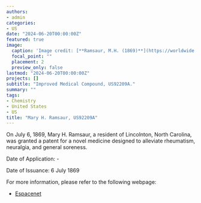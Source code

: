 ```yaml
---
authors:
- admin
categories:
- US
date: "2024-06-20T00:00:00Z"
featured: true
image:
  caption: 'Image credit: [**Ramsaur, M.H. (1869)**](https://worldwide.espacenet.com/patent/search/family/002161687/publication/US92209A?q=pn%3DUS92209A)'
  focal_point: ""
  placement: 2
  preview_only: false
lastmod: "2024-06-20T00:00:00Z"
projects: []
subtitle: "Improved Medical Compound, US92209A."
summary: ""
tags:
- Chemistry
- United States 
- US
title: "Mary H. Ramsaur, US92209A"
---
```

On July 6, 1869, Mary H. Ramsaur, a resident of Lincolnton, North Carolina, was granted a patent for a novel medicine designed to alleviate rheumatism, neuralgia, and general soreness.

Date of Application: -

Date of Issuance: 6 July 1869

For more information, please refer to the following webpage: 

- [Espacenet](https://worldwide.espacenet.com/patent/search/family/002161687/publication/US92209A?q=pn%3DUS92209A)
